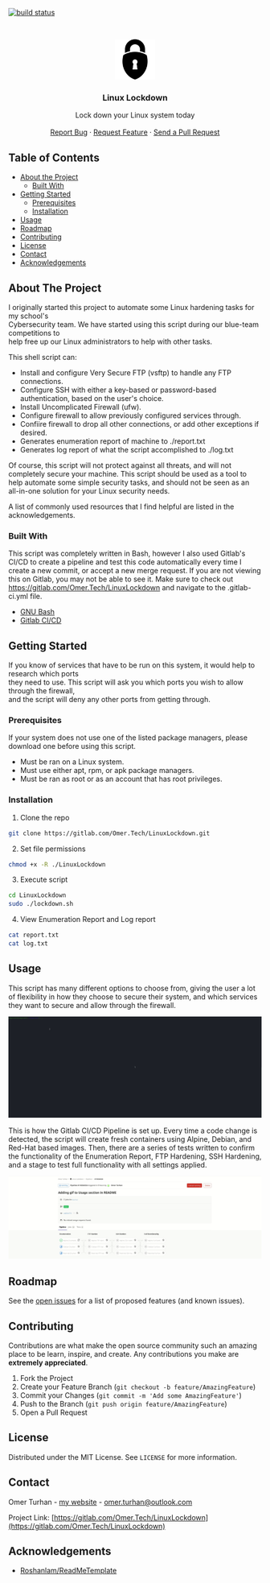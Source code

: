 [![build status](https://gitlab.com/Omer.Tech/LinuxLockdown/badges/master/pipeline.svg)](https://gitlab.com/Omer.Tech/LinuxLockdown/commits/master)

<!-- PROJECT LOGO -->
<br />
<p align="center">
  <a href="https://gitlab.com/Omer.Tech/LinuxLockdown">
    <img src="./.images/logo.png" alt="Logo" width="80" height="80">
  </a>

  <h3 align="center">Linux Lockdown</h3>

  <p align="center">
    Lock down your Linux system today
    <br />
    <br />
    <a href="https://gitlab.com/Omer.Tech/LinuxLockdown/issues">Report Bug</a>
    ·
    <a href="https://gitlab.com/Omer.Tech/LinuxLockdown/issues">Request Feature</a>
    ·
    <a href="https://gitlab.com/Omer.Tech/LinuxLockdown/pulls">Send a Pull Request</a>
  </p>
</p>



<!-- TABLE OF CONTENTS -->
## Table of Contents

* [About the Project](#about-the-project)
  * [Built With](#built-with)
* [Getting Started](#getting-started)
  * [Prerequisites](#prerequisites)
  * [Installation](#installation)
* [Usage](#usage)
* [Roadmap](#roadmap)
* [Contributing](#contributing)
* [License](#license)
* [Contact](#contact)
* [Acknowledgements](#acknowledgements)



<!-- ABOUT THE PROJECT -->
## About The Project


I originally started this project to automate some Linux hardening tasks for my school's  
Cybersecurity team. We have started using this script during our blue-team competitions to  
help free up our Linux administrators to help with other tasks.  

This shell script can:
* Install and configure Very Secure FTP (vsftp) to handle any FTP connections.  
* Configure SSH with either a key-based or password-based authentication, based on the user's choice.  
* Install Uncomplicated Firewall (ufw).
* Configure firewall to allow previously configured services through.  
* Confiire firewall to drop all other connections, or add other exceptions if desired.  
* Generates enumeration report of machine to ./report.txt  
* Generates log report of what the script accomplished to ./log.txt  
  
Of course, this script will not protect against all threats, and will not completely secure your machine. This script should be used as a tool to help automate some simple security tasks, and should not be seen as an all-in-one solution for your Linux security needs.  
  
A list of commonly used resources that I find helpful are listed in the acknowledgements.

### Built With
This script was completely written in Bash, however I also used Gitlab's CI/CD to create a pipeline and test this code automatically every time I create a new commit, or accept a new merge request. If you are not viewing this on Gitlab, you may not be able to see it. Make sure to check out https://gitlab.com/Omer.Tech/LinuxLockdown and navigate to the .gitlab-ci.yml file.
* [GNU Bash](https://www.gnu.org/software/bash/)
* [Gitlab CI/CD](https://docs.gitlab.com/ee/ci/)



<!-- GETTING STARTED -->
## Getting Started

If you know of services that have to be run on this system, it would help to research which ports  
they need to use. This script will ask you which ports you wish to allow through the firewall,  
and the script will deny any other ports from getting through.  

### Prerequisites

If your system does not use one of the listed package managers, please download one before using this script.  

* Must be ran on a Linux system.
* Must use either apt, rpm, or apk package managers.  
* Must be ran as root or as an account that has root privileges.  

### Installation

1. Clone the repo  
```sh
git clone https://gitlab.com/Omer.Tech/LinuxLockdown.git
```
2. Set file permissions  
```sh
chmod +x -R ./LinuxLockdown
```
3. Execute script
```sh
cd LinuxLockdown
sudo ./lockdown.sh
```
4. View Enumeration Report and Log report  
```sh  
cat report.txt  
cat log.txt  
```

<!-- USAGE EXAMPLES -->
## Usage

This script has many different options to choose from, giving the user a lot of flexibility in how they choose to secure their system, and which services they want to secure and allow through the firewall.  
  
![](./.images/usageExample.gif)  
  
This is how the Gitlab CI/CD Pipeline is set up. Every time a code change is detected, the script will create fresh containers using Alpine, Debian, and Red-Hat based images. Then, there are a series of tests written to confirm the functionality of the Enumeration Report, FTP Hardening, SSH Hardening, and a stage to test full functionality with all settings applied.  
  
![](./.images/pipeline.gif)  
  
<!-- ROADMAP -->
## Roadmap

See the [open issues](https://gitlab.com/Omer.Tech/LinuxLockdown/issues) for a list of proposed features (and known issues).



<!-- CONTRIBUTING -->
## Contributing

Contributions are what make the open source community such an amazing place to be learn, inspire, and create. Any contributions you make are **extremely appreciated**.

1. Fork the Project
2. Create your Feature Branch (`git checkout -b feature/AmazingFeature`)
3. Commit your Changes (`git commit -m 'Add some AmazingFeature'`)
4. Push to the Branch (`git push origin feature/AmazingFeature`)
5. Open a Pull Request



<!-- LICENSE -->
## License

Distributed under the MIT License. See `LICENSE` for more information.  



<!-- CONTACT -->
## Contact

Omer Turhan - [my website](https://omer.tech) - omer.turhan@outlook.com

Project Link: [https://gitlab.com/Omer.Tech/LinuxLockdown](https://gitlab.com/Omer.Tech/LinuxLockdown)



<!-- ACKNOWLEDGEMENTS -->
## Acknowledgements
* [Roshanlam/ReadMeTemplate](https://github.com/roshanlam/ReadMeTemplate/) 